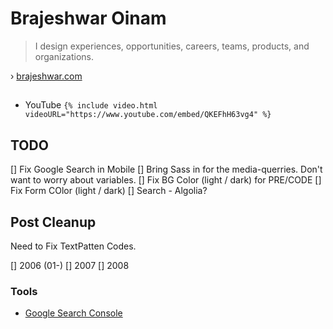 # Brajeshwar Oinam

> I design experiences, opportunities, careers, teams, products, and organizations.

› [brajeshwar.com](https://brajeshwar.com)

##

- YouTube `{% include video.html videoURL="https://www.youtube.com/embed/QKEFhH63vg4" %}`

## TODO

[] Fix Google Search in Mobile
[] Bring Sass in for the media-querries. Don't want to worry about variables.
[] Fix BG Color (light / dark) for PRE/CODE
[] Fix Form COlor  (light / dark)
[] Search - Algolia?

## Post Cleanup

Need to Fix TextPatten Codes.

[] 2006 (01-)
[] 2007
[] 2008

### Tools

- [Google Search Console](https://search.google.com/search-console)
